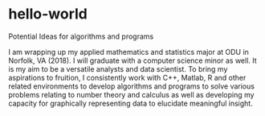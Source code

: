 # hello-world
Potential Ideas for algorithms and programs

I am wrapping up my applied mathematics and statistics major at ODU in Norfolk, VA (2018). I will graduate with a computer science minor as well. It is my aim to be a versatile analysts and data scientist. To bring my aspirations to fruition, I consistently work with C++, Matlab, R and other related environments to develop algorithms and programs to solve various problems relating to number theory and calculus as well as developing my capacity for graphically representing data to elucidate meaningful insight. 

